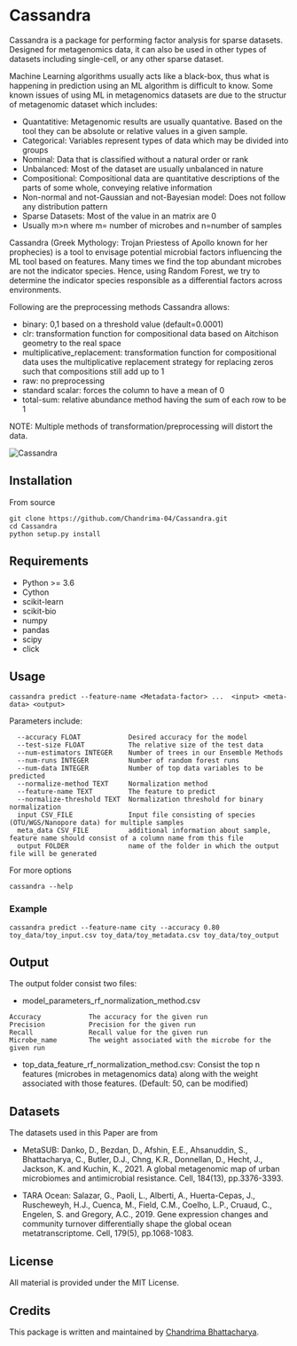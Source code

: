 # Cassandra

Cassandra is a package for performing factor analysis for sparse datasets. Designed for metagenomics data, it can also be used in other types of datasets including single-cell, or any other sparse dataset. 

Machine Learning algorithms usually acts like a black-box, thus what is happening in prediction using an ML algorithm is difficult to know. Some known issues of using ML in metagenomics datasets are due to the structur of metagenomic dataset which includes:
- Quantatitive: Metagenomic results are usually quantative. Based on the tool they can be absolute or relative values in a given sample.
- Categorical: Variables represent types of data which may be divided into groups
- Nominal: Data that is classified without a natural order or rank
- Unbalanced: Most of the dataset are usually unbalanced in nature
- Compositional: Compositional data are quantitative descriptions of the parts of some whole, conveying relative information
- Non-normal and not-Gaussian and not-Bayesian model: Does not follow any distribution pattern
- Sparse Datasets: Most of the value in an matrix are 0
- Usually m>n where m= number of microbes and n=number of samples

Cassandra (Greek Mythology: Trojan Priestess of Apollo known for her prophecies) is a tool to envisage potential microbial factors influencing the ML tool based on features. Many times we find the top abundant microbes are not the indicator species. Hence, using Random Forest, we try to determine the indicator species responsible as a differential factors across environments.

Following are the preprocessing methods Cassandra allows:
- binary: 0,1 based on a threshold value (default=0.0001)
- clr: transformation function for compositional data based on Aitchison geometry to the real space
- multiplicative_replacement: transformation function for compositional data  uses the multiplicative replacement strategy for replacing zeros such that compositions still add up to 1
- raw: no preprocessing
- standard scalar: forces the column to have a mean of 0
- total-sum: relative abundance method having the sum of each row to be 1

NOTE: Multiple methods of transformation/preprocessing will distort the data.

![Cassandra](https://user-images.githubusercontent.com/9072403/177629034-8f2df5e0-3ffb-4554-ab49-5577cb9392cb.jpeg)


## Installation

From source
```
git clone https://github.com/Chandrima-04/Cassandra.git
cd Cassandra
python setup.py install
```

## Requirements

- Python >= 3.6
- Cython
- scikit-learn
- scikit-bio
- numpy
- pandas
- scipy
- click

## Usage

```
cassandra predict --feature-name <Metadata-factor> ...  <input> <meta-data> <output>
```

Parameters include:

```
  --accuracy FLOAT            Desired accuracy for the model
  --test-size FLOAT           The relative size of the test data
  --num-estimators INTEGER    Number of trees in our Ensemble Methods
  --num-runs INTEGER          Number of random forest runs
  --num-data INTEGER          Number of top data variables to be predicted
  --normalize-method TEXT     Normalization method
  --feature-name TEXT         The feature to predict
  --normalize-threshold TEXT  Normalization threshold for binary normalization
  input CSV_FILE              Input file consisting of species (OTU/WGS/Nanopore data) for multiple samples
  meta_data CSV_FILE          additional information about sample, feature name should consist of a column name from this file
  output FOLDER               name of the folder in which the output file will be generated
```

For more options

```
cassandra --help
```


### Example 

```
cassandra predict --feature-name city --accuracy 0.80 toy_data/toy_input.csv toy_data/toy_metadata.csv toy_data/toy_output
```


## Output

The output folder consist two files:
- model_parameters_rf_normalization_method.csv


```
Accuracy            The accuracy for the given run 
Precision           Precision for the given run
Recall              Recall value for the given run
Microbe_name        The weight associated with the microbe for the given run
```

- top_data_feature_rf_normalization_method.csv: Consist the top n features (microbes in metagenomics data) along with the weight associated with those features. (Default: 50, can be modified)


## Datasets

The datasets used in this Paper are from 

- MetaSUB: Danko, D., Bezdan, D., Afshin, E.E., Ahsanuddin, S., Bhattacharya, C., Butler, D.J., Chng, K.R., Donnellan, D., Hecht, J., Jackson, K. and Kuchin, K., 2021. A global metagenomic map of urban microbiomes and antimicrobial resistance. Cell, 184(13), pp.3376-3393.

- TARA Ocean: Salazar, G., Paoli, L., Alberti, A., Huerta-Cepas, J., Ruscheweyh, H.J., Cuenca, M., Field, C.M., Coelho, L.P., Cruaud, C., Engelen, S. and Gregory, A.C., 2019. Gene expression changes and community turnover differentially shape the global ocean metatranscriptome. Cell, 179(5), pp.1068-1083.

## License

All material is provided under the MIT License.

## Credits

This package is written and maintained by [Chandrima Bhattacharya](mailto:chb4004@med.cornell.edu).

